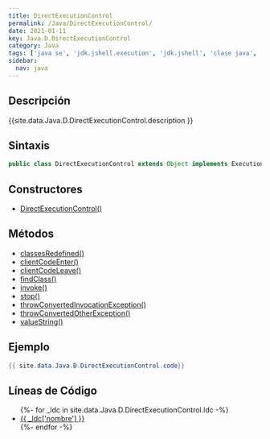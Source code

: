 ```yaml
---
title: DirectExecutionControl
permalink: /Java/DirectExecutionControl/
date: 2021-01-11
key: Java.D.DirectExecutionControl
category: Java
tags: ['java se', 'jdk.jshell.execution', 'jdk.jshell', 'clase java', 'Java 9']
sidebar: 
  nav: java
---
```


## Descripción
{{site.data.Java.D.DirectExecutionControl.description }}

## Sintaxis
~~~java
public class DirectExecutionControl extends Object implements ExecutionControl
~~~

## Constructores
* [DirectExecutionControl()](/Java/DirectExecutionControl/DirectExecutionControl/)

## Métodos
* [classesRedefined()](/Java/DirectExecutionControl/classesRedefined/)
* [clientCodeEnter()](/Java/DirectExecutionControl/clientCodeEnter/)
* [clientCodeLeave()](/Java/DirectExecutionControl/clientCodeLeave/)
* [findClass()](/Java/DirectExecutionControl/findClass/)
* [invoke()](/Java/DirectExecutionControl/invoke/)
* [stop()](/Java/DirectExecutionControl/stop/)
* [throwConvertedInvocationException()](/Java/DirectExecutionControl/throwConvertedInvocationException/)
* [throwConvertedOtherException()](/Java/DirectExecutionControl/throwConvertedOtherException/)
* [valueString()](/Java/DirectExecutionControl/valueString/)

## Ejemplo
~~~java
{{ site.data.Java.D.DirectExecutionControl.code}}
~~~

## Líneas de Código
<ul>
{%- for _ldc in site.data.Java.D.DirectExecutionControl.ldc -%}
   <li>
       <a href="{{_ldc['url'] }}">{{ _ldc['nombre'] }}</a>
   </li>
{%- endfor -%}
</ul>
